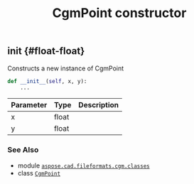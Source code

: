 ﻿---
title: CgmPoint constructor
second_title: Aspose.CAD for Python via .NET API References
description: 
type: docs
weight: 10
url: /python-net/aspose.cad.fileformats.cgm.classes/cgmpoint/__init__/
is_root: false
---

## __init__ {#float-float}

Constructs a new instance of CgmPoint



```python
def __init__(self, x, y):
    ...
```


| Parameter | Type | Description |
| :- | :- | :- |
| x | float |  |
| y | float |  |



### See Also
* module [`aspose.cad.fileformats.cgm.classes`](../../)
* class [`CgmPoint`](/cad/python-net/aspose.cad.fileformats.cgm.classes/cgmpoint)
